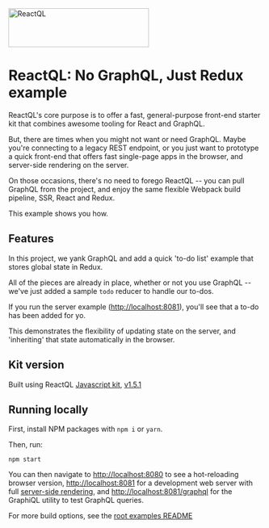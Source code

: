 <img src="https://reactql.org/docs/images/reactql-logo.svg" alt="ReactQL" width="278" height="77" />

# ReactQL: No GraphQL, Just Redux example

ReactQL's core purpose is to offer a fast, general-purpose front-end starter kit that combines awesome tooling for React and GraphQL.

But, there are times when you might not want or need GraphQL. Maybe you're connecting to a legacy REST endpoint, or you just want to prototype a quick front-end that offers fast single-page apps in the browser, and server-side rendering on the server.

On those occasions, there's no need to forego ReactQL -- you can pull GraphQL from the project, and enjoy the same flexible Webpack build pipeline, SSR, React and Redux.

This example shows you how.

## Features

In this project, we yank GraphQL and add a quick 'to-do list' example that stores global state in Redux.

All of the pieces are already in place, whether or not you use GraphQL -- we've just added a sample `todo` reducer to handle our to-dos.

If you run the server example ([http://localhost:8081](http://localhost:8081)), you'll see that a to-do has been added for yo.

This demonstrates the flexibility of updating state on the server, and 'inheriting' that state automatically in the browser.

## Kit version

Built using ReactQL [Javascript kit](https://github.com/reactql/kit), [v1.5.1](https://github.com/reactql/kit/releases/tag/1.5.1)

## Running locally

First, install NPM packages with `npm i` or `yarn`.

Then, run:

`npm start`

You can then navigate to [http://localhost:8080](http://localhost:8080) to see a hot-reloading browser version, [http://localhost:8081](http://localhost:8081) for a development web server with full [server-side rendering](https://reactql.org/docs/ssr), and [http://localhost:8081/graphql](http://localhost:8081/graphql) for the GraphiQL utility to test GraphQL queries.

For more build options, see the [root examples README](https://github.com/reactql/examples)
